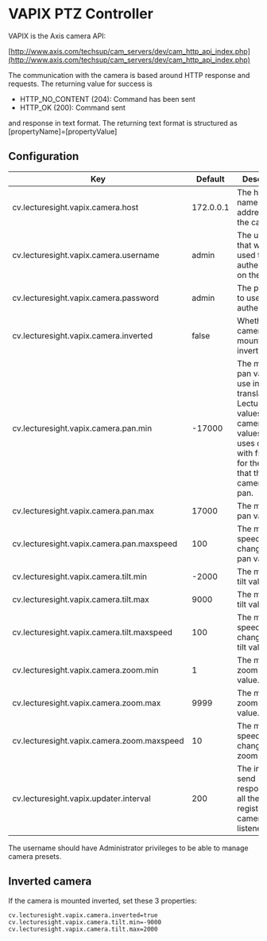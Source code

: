 # VAPIX PTZ Controller

VAPIX is the Axis camera API:

[http://www.axis.com/techsup/cam_servers/dev/cam_http_api_index.php](http://www.axis.com/techsup/cam_servers/dev/cam_http_api_index.php)

The communication with the camera is based around HTTP response and requests. The returning value for success is

 - HTTP_NO_CONTENT (204): Command has been sent
 - HTTP_OK (200): Command sent

and response in text format. The returning text format is structured
as [propertyName]=[propertyValue]

## Configuration

| Key                                   | Default   | Description |
|---------------------------------------|-----------|-------------------------------------------|
| cv.lecturesight.vapix.camera.host     | 172.0.0.1 | The host name / ip address for the camera.
| cv.lecturesight.vapix.camera.username | admin     | The username that will be used to authenticate on the camera
| cv.lecturesight.vapix.camera.password | admin     | The password to use for authentication.
| cv.lecturesight.vapix.camera.inverted | false     | Whether the camera is mounted inverted.
| cv.lecturesight.vapix.camera.pan.min  | -17000    | The minimum pan value to use in translating LectureSight values to camera values. VAPIX uses degrees with fractions for the range that the camera can pan.
| cv.lecturesight.vapix.camera.pan.max  | 17000     | The maximum pan value.
| cv.lecturesight.vapix.camera.pan.maxspeed | 100 | The maximum speed for changing the pan value.
| cv.lecturesight.vapix.camera.tilt.min | -2000 | The minimum tilt value.
| cv.lecturesight.vapix.camera.tilt.max | 9000 | The maximum tilt value.
| cv.lecturesight.vapix.camera.tilt.maxspeed | 100 | The maximum speed for changing the tilt value.
| cv.lecturesight.vapix.camera.zoom.min | 1 | The minimum zoom level value.
| cv.lecturesight.vapix.camera.zoom.max | 9999 | The maximum zoom level value.
| cv.lecturesight.vapix.camera.zoom.maxspeed | 10 | The maximum speed for changing the zoom level.
| cv.lecturesight.vapix.updater.interval | 200 | The interval to send responses to all the registered camera listeners.

The username should have Administrator privileges to be able to manage camera presets.

## Inverted camera

If the camera is mounted inverted, set these 3 properties:

```
cv.lecturesight.vapix.camera.inverted=true
cv.lecturesight.vapix.camera.tilt.min=-9000
cv.lecturesight.vapix.camera.tilt.max=2000
```


